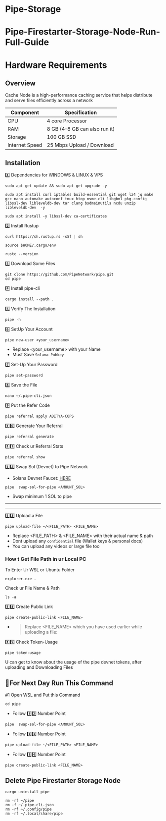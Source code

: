 # Pipe-Storage
# Pipe-Firestarter-Storage-Node-Run-Full-Guide

# Hardware Requirements 

## Overview
Cache Node is a high-performance caching service that helps distribute and serve files efficiently across a network

| Component      | Specification                      |
|----------------|------------------------------------|
| CPU            | 4 core Processor                   |
| RAM            | 8 GB (4–8 GB can also run it)     |
| Storage        | 100 GB SSD                         |
| Internet Speed | 25 Mbps Upload / Download          |

## Installation

1️⃣ Dependencies for WINDOWS & LINUX & VPS
```
sudo apt-get update && sudo apt-get upgrade -y
```
```
sudo apt install curl iptables build-essential git wget lz4 jq make gcc nano automake autoconf tmux htop nvme-cli libgbm1 pkg-config libssl-dev libleveldb-dev tar clang bsdmainutils ncdu unzip libleveldb-dev  -y
```
```
sudo apt install -y libssl-dev ca-certificates
```

2️⃣ Install Rustup
```
curl https://sh.rustup.rs -sSf | sh
```
```
source $HOME/.cargo/env
```
```
rustc --version
```

3️⃣ Download Some Files
```
git clone https://github.com/PipeNetwork/pipe.git
cd pipe
```

4️⃣ Install pipe-cli
```
cargo install --path .
```

5️⃣ Verify The Installation
```
pipe -h
```

6️⃣ SetUp Your Account
```
pipe new-user <your_username>
```

- Replace <your_username> with your Name
- Must Save `Solana Pubkey`

7️⃣ Set-Up Your Password
```
pipe set-password
```

8️⃣ Save the File
```
nano ~/.pipe-cli.json
```

9️⃣ Put the Refer Code
```
pipe referral apply ADITYA-COPS
```

1️⃣0️⃣ Generate Your Referral
```
pipe referral generate
```

1️⃣1️⃣ Check ur Referral Stats
```
pipe referral show
```

1️⃣2️⃣ Swap Sol (Devnet) to Pipe Network

* Solana Devnet Faucet: [HERE](https://faucet.solana.com/)

```
pipe  swap-sol-for-pipe <AMOUNT_SOL>
```

- Swap minimum 1 SOL to pipe

---
---

1️⃣3️⃣ Upload a File

```
pipe upload-file ~/<FILE_PATH> <FILE_NAME>
```

* Replace <FILE_PATH> & <FILE_NAME> with their actual name & path
* Dont upload any `confidential` file (Wallet keys & personal docs)
* You can upload any videos or large file too

### How t Get File Path in ur Local PC

To Enter Ur WSL or Ubuntu Folder
```
explorer.exe .
```
Check ur File Name & Path
```
ls -a
```

1️⃣4️⃣ Create Public Link
```
pipe create-public-link <FILE_NAME>
```

* >Replace <FILE_NAME> which you have used earlier while uploading a file:

1️⃣5️⃣ Check Token-Usage
```
pipe token-usage
```

U can get to know about the usage of the pipe devnet tokens, after uploading and Downloading Files

## 🔶For Next Day Run This Command

#1 Open WSL and Put this Command 
```
cd pipe
```
- Follow 1️⃣2️⃣ Number Point
```
pipe  swap-sol-for-pipe <AMOUNT_SOL>
```
- Follow 1️⃣3️⃣ Number Point
```
pipe upload-file ~/<FILE_PATH> <FILE_NAME>
```
- Follow 1️⃣4️⃣ Number Point
```
pipe create-public-link <FILE_NAME>
```

## Delete Pipe Firestarter Storage Node
```
cargo uninstall pipe
```
```
rm -rf ~/pipe
rm -f ~/.pipe-cli.json
rm -rf ~/.config/pipe
rm -rf ~/.local/share/pipe
```
